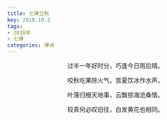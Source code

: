 ```yaml
---
title: 七律立秋
key: 2018.10.2
tags: 
- 2018年 
- 七律
categories: 律诗
---
```


<p align="center">过半一年好时分，巧逢今日雨后晴。
</p>
<p align="center">咬秋吃果除火气，苦夏饮冰作水声。
</p>
<p align="center">叶落归根天地事，云飘掠海沧桑情。
</p>
<p align="center">较真何必叹旧往，白发黄花也相同。
</p>
